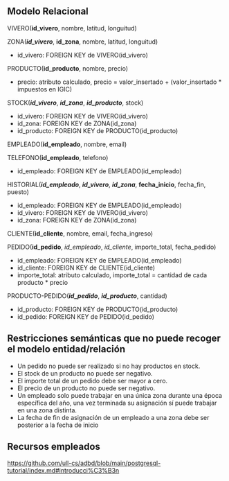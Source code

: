 ## Modelo Relacional

VIVERO(**id_vivero**, nombre, latitud, longuitud)

ZONA(**_id_vivero_**, **id_zona**, nombre, latitud, longuitud)
- id_vivero: FOREIGN KEY de VIVERO(id_vivero)

PRODUCTO(**id_producto**, nombre, precio)
- precio: atributo calculado, precio = valor_insertado + (valor_insertado * impuestos en IGIC)

STOCK(**_id_vivero_**, **_id_zona_**, **_id_producto_**, stock)
- id_vivero: FOREIGN KEY de VIVERO(id_vivero)
- id_zona: FOREIGN KEY de ZONA(id_zona)
- id_producto: FOREIGN KEY de PRODUCTO(id_producto)

EMPLEADO(**id_empleado**, nombre, email)

TELEFONO(**id_empleado**, telefono)
- id_empleado: FOREIGN KEY de EMPLEADO(id_empleado)

HISTORIAL(**_id_empleado_**, **_id_vivero_**, **_id_zona_**, **fecha_inicio**, fecha_fin, puesto) 
- id_empleado: FOREIGN KEY de EMPLEADO(id_empleado)
- id_vivero: FOREIGN KEY de VIVERO(id_vivero)
- id_zona: FOREIGN KEY de ZONA(id_zona)

CLIENTE(**id_cliente**, nombre, email, fecha_ingreso)

PEDIDO(**id_pedido**, _id_empleado_, _id_cliente_, importe_total, fecha_pedido)
- id_empleado: FOREIGN KEY de EMPLEADO(id_empleado)
- id_cliente: FOREIGN KEY de CLIENTE(id_cliente)
- importe_total: atributo calculado, importe_total = cantidad de cada producto * precio

PRODUCTO-PEDIDO(**_id_pedido_**, **_id_producto_**, cantidad)
- id_producto: FOREIGN KEY de PRODUCTO(id_producto)
- id_pedido: FOREIGN KEY de PEDIDO(id_pedido)


## Restricciones semánticas que no puede recoger el modelo entidad/relación
- Un pedido no puede ser realizado si no hay productos en stock.
- El stock de un producto no puede ser negativo.
- El importe total de un pedido debe ser mayor a cero.
- El precio de un producto no puede ser negativo.
- Un empleado solo puede trabajar en una única zona durante una época específica del año, una vez terminada su asignación sí puede trabajar en una zona distinta.
- La fecha de fin de asignación de un empleado a una zona debe ser posterior a la fecha de inicio


## Recursos empleados
https://github.com/ull-cs/adbd/blob/main/postgresql-tutorial/index.md#introducci%C3%B3n
